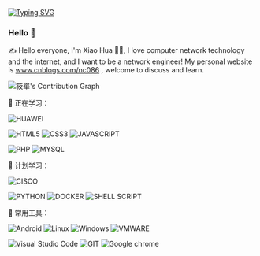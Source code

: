 <!-- ⌨️ Readme Typing SVG -->
<div>
    <a href="https://www.cnblogs.com/nc086">
        <img src="https://readme-typing-svg.demolab.com?font=Fira+Code&width=555&pause=1000&lines=Record and become a better version of yourself; 记录并成为更好的自己&center=true&size=20" alt="Typing SVG" />
    </a>
</div>

### Hello 👋
<p>✍️ Hello everyone, I'm Xiao Hua 🧑‍💻, I love computer network technology and the internet, and I want to be a network engineer! My personal website is <a href="https://www.cnblogs.com/nc086">www.cnblogs.com/nc086</a> , welcome to discuss and learn. </p>

<!-- 📟 GitHub Stats 🔝 -->
<img src="https://github-readme-stats-git-masterrstaa-rickstaa.vercel.app/api?username=nc086&theme=tokyo-night" alt="筱崋's Contribution Graph">

💪 正在学习：

![HUAWEI](https://img.shields.io/badge/Huawei-FF0000?style=flat-square&logo=huawei&logoColor=white)

![HTML5](https://img.shields.io/badge/HTML5-E34F26?style=flat-square&logo=html5&logoColor=white)
![CSS3](https://img.shields.io/badge/CSS3-1572B6?style=flat-square&logo=css3&logoColor=white)
![JAVASCRIPT](https://img.shields.io/badge/JavaScript-323330?style=flat-square&logo=javascript&logoColor=F7DF1E)

![PHP](https://img.shields.io/badge/PHP-777BB4?style=flat-square&logo=php&logoColor=white)
![MYSQL](https://img.shields.io/badge/MySQL-005C84?style=flat-square&logo=mysql&logoColor=white)

🧠 计划学习：

![CISCO](https://img.shields.io/badge/CISCO-1BA0D7?style=flat-square&logo=cisco&logoColor=white)

![PYTHON](https://img.shields.io/badge/Python-FFD43B?style=flat-square&logo=python&logoColor=blue)
![DOCKER](https://img.shields.io/badge/Docker-2CA5E0?style=flat-square&logo=docker&logoColor=white)
![SHELL SCRIPT](https://img.shields.io/badge/Shell_Script-121011?style=flat-square&logo=gnu-bash&logoColor=white)

🧰 常用工具：

![Android](https://img.shields.io/badge/Android-3DDC84?style=flat-square&logo=android&logoColor=white)
![Linux](https://img.shields.io/badge/Linux-FCC624?style=flat-square&logo=linux&logoColor=black)
![Windows](https://img.shields.io/badge/Windows-0078D6?style=flat-square&logo=windows&logoColor=white)
![VMWARE](https://img.shields.io/badge/VMware-231f20?style=flat-square&logo=VMware&logoColor=white)

![Visual Studio Code](https://img.shields.io/badge/Visual_Studio_Code-0078D4?style=flat-square&logo=visual%20studio%20code&logoColor=white)
![GIT](https://img.shields.io/badge/GIT-E44C30?style=flat-square&logo=git&logoColor=white)
![Google chrome](https://img.shields.io/badge/Google_chrome-4285F4?style=flat-square&logo=Google-chrome&logoColor=white)

<!--
**NC086/NC086** is a ✨ _special_ ✨ repository because its `README.md` (this file) appears on your GitHub profile.

Here are some ideas to get you started:

- 🔭 I’m currently working on ...
- 🌱 I’m currently learning ...
- 👯 I’m looking to collaborate on ...
- 🤔 I’m looking for help with ...
- 💬 Ask me about ...
- 📫 How to reach me: ...
- 😄 Pronouns: ...
- ⚡ Fun fact: ...
-->
